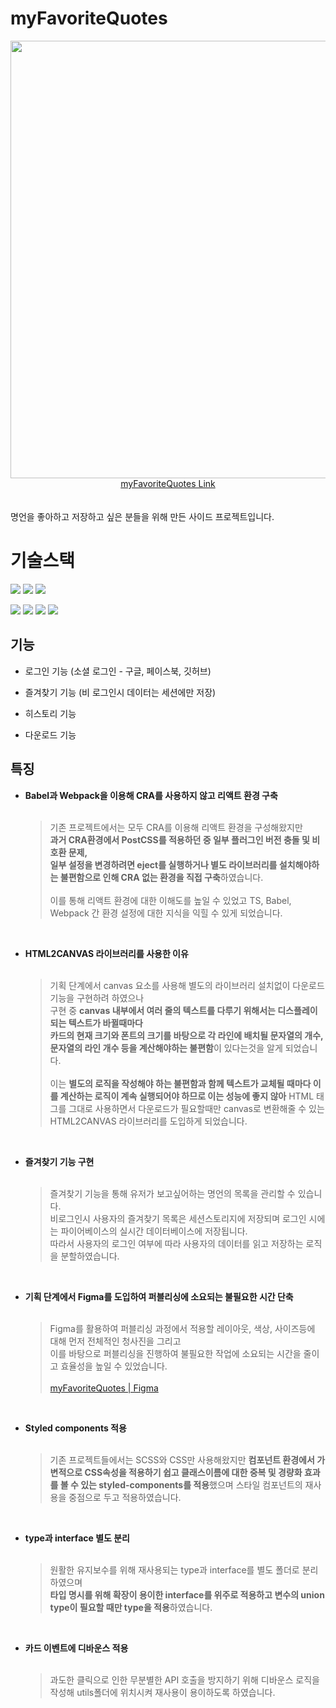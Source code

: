 # myFavoriteQuotes

<div align="center"><img width=700 src="https://user-images.githubusercontent.com/72868495/192459761-80ee064b-828d-488c-a3b4-4a1dcc9df166.png"></div>

<div align=center><a href="https://myfavoritequotes.netlify.app">myFavoriteQuotes Link</a></div><br>
<br>
명언을 좋아하고 저장하고 싶은 분들을 위해 만든 사이드 프로젝트입니다.

# 기술스택

<img src="https://img.shields.io/badge/React-20232A?style=for-the-badge&logo=react&logoColor=61DAFB" /> <img src="https://img.shields.io/badge/TypeScript-3178C6?style=for-the-badge&logo=TypeScript&logoColor=white" /> <img src="https://img.shields.io/badge/styled--components-DB7093?style=for-the-badge&logo=styled-components&logoColor=white" />

<img src="https://img.shields.io/badge/webpack-%238DD6F9.svg?style=for-the-badge&logo=webpack&logoColor=black" /> <img src="https://img.shields.io/badge/Babel-F9DC3e?style=for-the-badge&logo=babel&logoColor=black" /> <img src="https://img.shields.io/badge/Firebase-039BE5?style=for-the-badge&logo=Firebase&logoColor=white" /> <img src="https://img.shields.io/badge/figma-%23F24E1E.svg?style=for-the-badge&logo=figma&logoColor=white" />

## 기능

- 로그인 기능 (소셜 로그인 - 구글, 페이스북, 깃허브)

- 즐겨찾기 기능 (비 로그인시 데이터는 세션에만 저장)

- 히스토리 기능

- 다운로드 기능

## 특징

- **Babel과 Webpack을 이용해 CRA를 사용하지 않고 리액트 환경 구축**<br><br>
  > 기존 프로젝트에서는 모두 CRA를 이용해 리액트 환경을 구성해왔지만<br>
  > **과거 CRA환경에서 PostCSS를 적용하던 중 일부 플러그인 버전 충돌 및 비호환 문제,**<br>
  > **일부 설정을 변경하려면 eject를 실행하거나 별도 라이브러리를 설치해야하는 불편함으로 인해 CRA 없는 환경을 직접 구축**하였습니다.<br><br>
  > 이를 통해 리액트 환경에 대한 이해도를 높일 수 있었고 TS, Babel, Webpack 간 환경 설정에 대한 지식을 익힐 수 있게 되었습니다.

<br>

- **HTML2CANVAS 라이브러리를 사용한 이유**<br><br>
    > 기획 단계에서 canvas 요소를 사용해 별도의 라이브러리 설치없이 다운로드 기능을 구현하려 하였으나<br>
구현 중 **canvas 내부에서 여러 줄의 텍스트를 다루기 위해서는 디스플레이 되는 텍스트가 바뀔때마다**<br>
**카드의 현재 크기와 폰트의 크기를 바탕으로 각 라인에 배치될 문자열의 개수, 문자열의 라인 개수 등을 계산해야하는 불편함**이 있다는것을 알게 되었습니다.<br><br>
이는 **별도의 로직을 작성해야 하는 불편함과 함께 텍스트가 교체될 때마다 이를 계산하는 로직이 계속 실행되어야 하므로 이는 성능에 좋지 않아** HTML 태그를 그대로 사용하면서 다운로드가 필요할때만 canvas로 변환해줄 수 있는 HTML2CANVAS 라이브러리를 도입하게 되었습니다.

<br>

- **즐겨찾기 기능 구현**<br><br>
    > 즐겨찾기 기능을 통해 유저가 보고싶어하는 명언의 목록을 관리할 수 있습니다.<br>
비로그인시 사용자의 즐겨찾기 목록은 세션스토리지에 저장되며 로그인 시에는 파이어베이스의 실시간 데이터베이스에 저장됩니다.<br>
따라서 사용자의 로그인 여부에 따라 사용자의 데이터를 읽고 저장하는 로직을 분할하였습니다.<br>

<br>

- **기획 단계에서 Figma를 도입하여 퍼블리싱에 소요되는 불필요한 시간 단축**<br><br>
    > Figma를 활용하여 퍼블리싱 과정에서 적용할 레이아웃, 색상, 사이즈등에 대해 먼저 전체적인 청사진을 그리고<br>
이를 바탕으로 퍼블리싱을 진행하여 불필요한 작업에 소요되는 시간을 줄이고 효율성을 높일 수 있었습니다.<br><br>
    > [myFavoriteQuotes | Figma](https://www.figma.com/file/kY7HhZebiHr6R8bv6P7gwG/myfavquotes?node-id=0%3A1)

<br>

- **Styled components 적용**<br><br>
    > 기존 프로젝트들에서는 SCSS와 CSS만 사용해왔지만 **컴포넌트 환경에서 가변적으로 CSS속성을 적용하기 쉽고 클래스이름에 대한 중복 및 경량화 효과를 볼 수 있는 styled-components를 적용**했으며 스타일 컴포넌트의 재사용을 중점으로 두고 적용하였습니다.

<br>

- **type과 interface 별도 분리**<br><br>
    > 원활한 유지보수를 위해 재사용되는 type과 interface를 별도 폴더로 분리하였으며<br>
**타입 명시를 위해 확장이 용이한 interface를 위주로 적용하고 변수의 union type이 필요할 때만 type을 적용**하였습니다.

<br>

- **카드 이벤트에 디바운스 적용**<br><br>
    > 과도한 클릭으로 인한 무분별한 API 호출을 방지하기 위해 디바운스 로직을 작성해 utils폴더에 위치시켜 재사용이 용이하도록 하였습니다.
